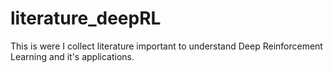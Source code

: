 # literature_deepRL

This is were I collect literature important to understand Deep Reinforcement Learning and it's applications.
